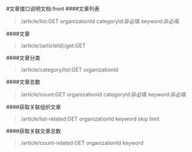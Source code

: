 #文章接口说明文档:front
####文章列表
>/article/list:GET
organizationId
categoryId:非必填
keyword:非必填

####文章
>/article/{articleId}/get:GET

####文章分类
>/article/category/list:GET
organizationId

####文章总数
>/article/count:GET
organizationId
categoryId:非必填
keyword:非必填

####获取关联组织文章
>/article/list-related:GET
organizationId
keyword
skip
limit

####获取关联文章总数
>/article/count-related:GET
organizationId
keyword
